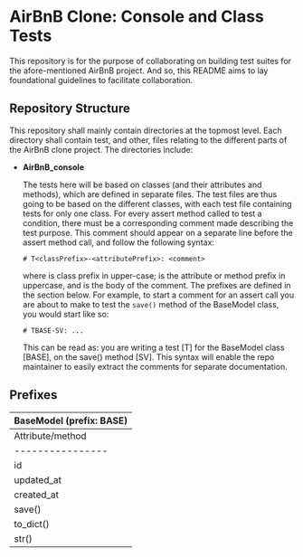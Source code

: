 # AirBnB Clone: Console and Class Tests
This repository is for the purpose of collaborating on building test suites for the afore-mentioned AirBnB project. And so, this README aims to lay foundational guidelines to facilitate collaboration.

## Repository Structure
This repository shall mainly contain directories at the topmost level. Each directory shall contain test, and other, files relating to the different parts of the AirBnB clone project. The directories include:
- **AirBnB_console**

   The tests here will be based on classes (and their attributes and methods), which are defined in separate files. The test files are thus going to be based on the different classes, with each test file containing tests for only one class. For every assert method called to test a condition, there must be a corresponding comment made describing the test purpose. This comment should appear on a separate line before the assert method call, and follow the following syntax:

   `# T<classPrefix>-<attributePrefix>: <comment>`

   where <classPrefix> is class prefix in upper-case; <attributePrefix> is the attribute or method prefix in uppercase, and <comment> is the body of the comment. The prefixes are defined in the section below. For example, to start a comment for an assert call you are about to make to test the `save()` method of the BaseModel class, you would start like so:

   `# TBASE-SV: ...`

   This can be read as: you are writing a test [T] for the BaseModel class [BASE], on the save() method [SV]. This syntax will enable the repo maintainer to easily extract the comments for separate documentation.

## Prefixes
| BaseModel (prefix: BASE)  |
| ------------------------- |
| Attribute/method | Prefix |
| ---------------- | ------ |
| id               | ID     |
| updated_at       | UA     |
| created_at       | CA     |
| save()           | SV     |
| to_dict()        | TD     |
| str()            | SR     |
